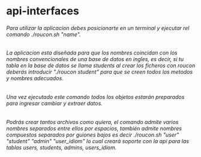 # api-interfaces
###### Para utilizar la aplicacion debes posicionarte en un terminal y ejecutar rel comando *./roucon.sh "name"*.
###### La aplicacion esta diseñada para que los nombres coincidan con los nombres convencionales de una base de datos en ingles, es decir, si tu tabla en la base de datos se llama students al crear los ficheros con roucon deberás introducir *"./roucon student"* para que se creen todos los metodos y nombres adecuados.
###### Una vez ejecutado este comando todos los objetos estarán preparados para ingresar cambiar y extraer datos.


###### Podrás crear tantos archivos como quiera, el comando admite varios nombres separados entre ellos por espacios, también admite nombres compuestos separados por guiones bajos es decir *./roucon.sh "user" "student" "admin" "user_idiom"* lo cual creará soporte con la api para las tablas users, students, admins, users_idiom.


<!-- -->